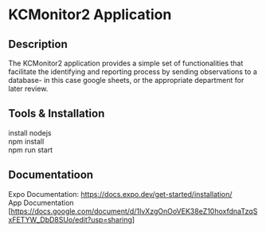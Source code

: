 # KCMonitor2 Application

## Description
The KCMonitor2 application provides a simple set of functionalities that facilitate the identifying and reporting process by sending observations to a database- in this case google sheets, or the appropriate department for later review. 

## Tools & Installation
install nodejs  
npm install  
npm run start

## Documentatioon
Expo Documentation: https://docs.expo.dev/get-started/installation/  
App Documentation [https://docs.google.com/document/d/1IvXzgOnOoVEK38eZ10hoxfdnaTzqSxFETYW_DbD8SUo/edit?usp=sharing]





